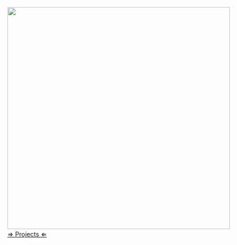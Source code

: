 <img src="https://img.relluem94.de/logos/logo.png" alt="" height="500">&nbsp;<br>
<a href="https://github.com/Relluem94s/.github/blob/main/README.md">⇒ Projects ⇐</a>
